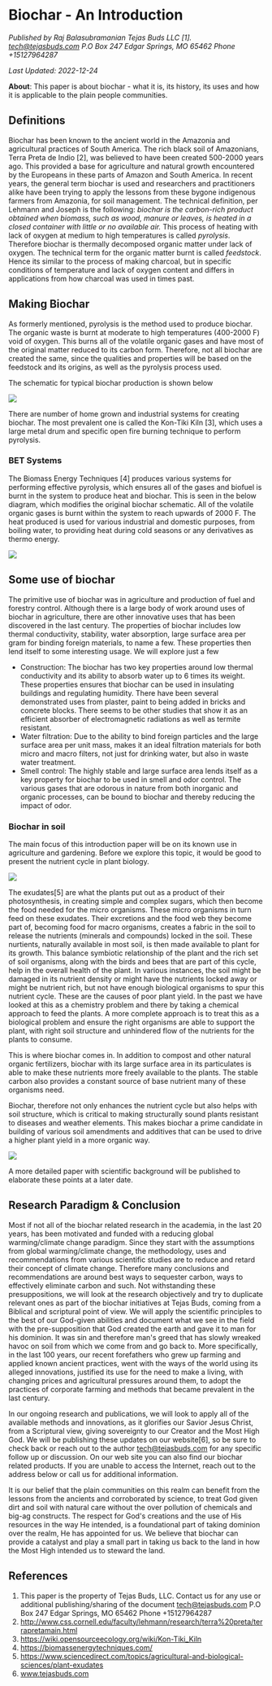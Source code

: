 # Biochar - An Introduction
*Published by Raj Balasubramanian Tejas Buds LLC [1]. tech@tejasbuds.com P.O Box 247 Edgar Springs, MO 65462 Phone +15127964287*

*Last Updated: 2022-12-24*

**About**: This paper is about biochar - what it is, its history, its uses and how it is applicable to the plain people communities.

## Definitions
Biochar has been known to the ancient world in the Amazonia and agricultural practices of South America. The rich black soil of Amazonians,  Terra Preta de Indio [2], was believed to have been created 500-2000 years ago. This provided a base for agriculture and natural growth encountered by the Europeans in these parts of Amazon and South America. In recent years, the general term biochar is used and researchers and practitioners alike have been trying to apply the lessons from these bygone indigenous farmers from Amazonia, for soil management. The technical definition, per Lehmann and Joseph is the following: *biochar is the carbon-rich product obtained when biomass, such as wood, manure or leaves, is heated in a closed container with little or no available air.* This process of heating with lack of oxygen at medium to high temperatures is called *pyrolysis*. Therefore biochar is thermally decomposed organic matter under lack of oxygen. The technical term for the organic matter burnt is called *feedstock*. Hence its similar to the process of making charcoal, but in specific conditions of temperature and lack of oxygen content and differs in applications from how charcoal was used in times past.

## Making Biochar
As formerly mentioned, pyrolysis is the method used to produce biochar. The organic waste is burnt at moderate to high temperatures (400-2000 F) void of oxygen. This burns all of the volatile organic gases and have most of the original matter reduced to its carbon form. Therefore, not all biochar are created the same, since the qualities and properties will be based on the feedstock and its origins, as well as the pyrolysis process used.

The schematic for typical biochar production is shown below

<img src="https://github.com/mobileraj/biocharhub/blob/main/images/BiocharIntro.png?raw=true"></img>

There are number of home grown and industrial systems for creating biochar. The most prevalent one is called the Kon-Tiki Kiln [3], which uses a large metal drum and specific open fire burning technique to perform pyrolysis. 

### BET Systems
The Biomass Energy Techniques [4] produces various systems for performing effective pyrolysis, which ensures all of the gases and biofuel is burnt in the system to produce heat and biochar. This is seen in the below diagram, which modifies the original biochar schematic. All of the volatile organic gases is burnt within the system to reach upwards of 2000 F. The heat produced is used for various industrial and domestic purposes, from boiling water, to providing heat during cold seasons or any derivatives as thermo energy.

<img src="https://github.com/mobileraj/biocharhub/blob/main/images/BETBiochar.png?raw=true"></img>

## Some use of biochar
The primitive use of biochar was in agriculture and production of fuel and forestry control. Although there is a large body of work around uses of biochar in agriculture, there are other innovative uses that has been discovered in the last century. The properties of biochar includes low thermal conductivity, stability, water absorption, large surface area per gram for binding foreign materials, to name a few. These properties then lend itself to some interesting usage. We will explore just a few

- Construction: The biochar has two key properties around low thermal conductivity and its ability to absorb water up to 6 times its weight. These properties ensures that biochar can be used in insulating buildings and regulating humidity. There have been several demonstrated uses from plaster, paint to being added in bricks and concrete blocks. There seems to be other studies that show it as an efficient absorber of electromagnetic radiations as well as termite resistant.
- Water filtration: Due to the ability to bind foreign particles and the large surface area per unit mass, makes it an ideal filtration materials for both micro and macro filters, not just for drinking water, but also in waste water treatment.
- Smell control: The highly stable and large surface area lends itself as a key property for  biochar to be used in smell and odor control. The various gases that are odorous in nature from both inorganic and organic processes, can be bound to biochar and thereby reducing the impact of odor.

### Biochar in soil
The main focus of this introduction paper will be on its known use in agriculture and gardening. Before we explore this topic, it would be good to present the nutrient cycle in plant biology.

<img src="https://github.com/mobileraj/biocharhub/blob/main/images/PlantFlow.png?raw=true"></img>

The exudates[5] are what the plants put out as a product of their photosynthesis, in creating simple and complex sugars, which then become the food needed for the micro organisms. These micro organisms in turn feed on these exudates. Their excretions and the food web they become part of, becoming food for macro organisms, creates a fabric in the soil to release the nutrients (minerals and compounds) locked in the soil. These nurtients, naturally available in most soil, is then made available to plant for its growth. This balance symbiotic relationship of the plant and the rich set of soil organisms, along with the birds and bees that are part of this cycle, help in the overall health of the plant. In various instances, the soil might be damaged in its nutrient density or might have the nutrients locked away or might be nutrient rich, but not have enough biological organisms to spur this nutrient cycle. These are the causes of poor plant yield. In the past we have looked at this as a chemistry problem and there by taking a chemical approach to feed the plants. A more complete approach is to treat this as a biological problem and ensure the right organisms are able to support the plant, with right soil structure and unhindered flow of the nutrients for the plants to consume.

This is where biochar comes in. In addition to compost and other natural organic fertilizers, biochar with its large surface area in its particulates is able to make these nutrients more freely available to the plants. The stable carbon also provides a constant source of base nutrient many of these organisms need.

Biochar, therefore not only enhances the nutrient cycle but also helps with soil structure, which is critical to making structurally sound plants resistant to diseases and weather elements. This makes biochar a prime candidate in building of various soil amendments and additives that can be used to drive a higher plant yield in a more organic way.


<img src="https://github.com/mobileraj/biocharhub/blob/main/images/PlantFlowBiochar.png?raw=true"></img>

A more detailed paper with scientific background will be published to elaborate these points at a later date.

## Research Paradigm & Conclusion
Most if not all of the biochar related research in the academia, in the last 20 years, has been motivated and funded with a reducing global warming/climate change paradigm. Since they start with the assumptions from global warming/climate change, the methodology, uses and recommendations from various scientific studies are to reduce and retard their concept of climate change. Therefore many conclusions and recommendations are around best ways to sequester carbon, ways to effectively eliminate carbon and such. Not withstanding these presuppositions, we will look at the research objectively and try to duplicate relevant ones as part of the biochar initiatives at Tejas Buds, coming from a Biblical and scriptural point of view. We will apply the scientific principles to the best of our God-given abilities and document what we see in the field with the pre-supposition that God created the earth and gave it to man for his dominion. It was sin and therefore man's greed that has slowly wreaked havoc on soil from which we come from and go back to. More specifically, in the last 100 years, our recent forefathers who grew up farming and applied known ancient practices, went with the ways of the world using its alleged innovations, justified its use for the need to make a living, with changing prices and agricultural pressures around them, to adopt the practices of corporate farming and methods that became prevalent in the last century.

In our ongoing research and publications, we will look to apply all of the available methods and innovations, as it glorifies our Savior Jesus Christ, from a Scriptural view, giving sovereignty to our Creator and the Most High God. We will be publishing these updates on our website[6], so be sure to check back or reach out to the author tech@tejasbuds.com for any specific follow up or discussion. On our web site you can also find our biochar related products. If you are unable to access the Internet, reach out to the address below or call us for additional information.

It is our belief that the plain communities on this realm can benefit from the lessons from the ancients and corroborated by science, to treat God given dirt and soil with natural care without the over pollution of chemicals and big-ag constructs. The respect for God's creations and the use of His resources in the way He intended, is a foundational part of taking dominion over the realm, He has appointed for us. We believe that biochar can provide a catalyst and play a small part in taking us back to the land in how the Most High intended us to steward the land.


## References

1. This paper is the property of Tejas Buds, LLC. Contact us for any use or additional publishing/sharing of the document tech@tejasbuds.com P.O Box 247 Edgar Springs, MO 65462 Phone +15127964287
2. http://www.css.cornell.edu/faculty/lehmann/research/terra%20preta/terrapretamain.html
3. https://wiki.opensourceecology.org/wiki/Kon-Tiki_Kiln
4. https://biomassenergytechniques.com/
5. https://www.sciencedirect.com/topics/agricultural-and-biological-sciences/plant-exudates
6. www.tejasbuds.com



